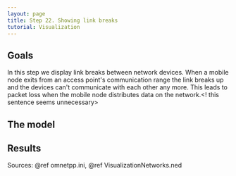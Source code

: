 ```yaml
---
layout: page
title: Step 22. Showing link breaks
tutorial: Visualization
---
```


## Goals

In this step we display link breaks between network devices. When a mobile node 
exits from an access point's communication range the link breaks up and the devices 
can't communicate with each other any more. This leads to packet loss when the mobile 
node distributes data on the network.<! this sentence seems unnecessary>

<!--
Ebben a lépésben a link break-eket mutatjuk meg. 
Ha egy mozgó node kimegy egy access point communication range-éből, akkor a kapcsolat 
megszakad az eszközök között és nem lesznek képesek a kommunikációra egymással. Ennek 
csomagvesztés lehet a következménye, ha a mozgó eszköz adatokat forgalmaz a hálózaton.
-->

## The model

## Results

Sources: @ref omnetpp.ini, @ref VisualizationNetworks.ned
